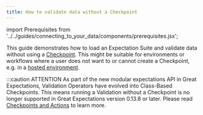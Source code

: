 ```yaml
---
title: How to validate data without a Checkpoint
---
```

import Prerequisites from '../../guides/connecting_to_your_data/components/prerequisites.jsx';

This guide demonstrates how to load an Expectation Suite and validate data without using a [Checkpoint](./checkpoints/how_to_create_a_new_checkpoint). This might be suitable for environments or workflows where a user does not want to or cannot create a Checkpoint, e.g. in a [hosted environment](../../deployment_patterns/how_to_instantiate_a_data_context_hosted_environments).

:::caution ATTENTION
As part of the new modular expectations API in Great Expectations, Validation Operators have evolved into Class-Based Checkpoints. This means running a Validation without a Checkpoint is no longer supported in Great Expectations version 0.13.8 or later. Please read [Checkpoints and Actions](../../reference/checkpoints_and_actions) to learn more.